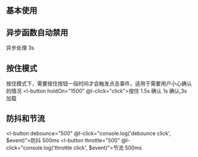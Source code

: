 ## 基本使用

<l-button label="按钮" />
<l-button label="加载中" loading />

## 异步函数自动禁用

<l-button :asyncHandler="countdown3s">异步处理 3s</l-button>

## 按住模式

按住模式下，需要按住按钮一段时间才会触发点击事件，适用于需要用户小心确认的情况
<l-button holdOn="1500" @l-click="click">按住 1.5s 确认</l-button>
<l-button holdOn="1000" :asyncHandler="countdown3s">1s 确认,3s 加载</l-button>

## 防抖和节流

<l-button debounce="500" @l-click="console.log('debounce click', $event)">防抖 500ms</l-button>
<l-button throttle="500" @l-click="console.log('throttle click', $event)">节流 500ms</l-button>

<script setup>
const countdown3s = () => new Promise(res => setTimeout(res, 3000));
const click = () => alert('OK')
</script>